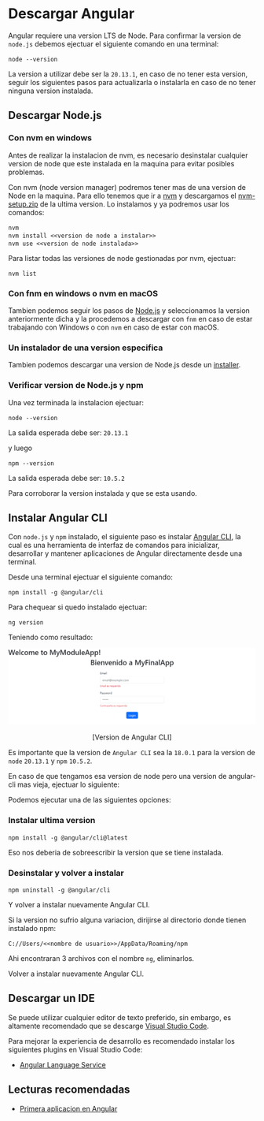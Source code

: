 # Descargar Angular

Angular requiere una version LTS de Node. Para confirmar la version de `node.js` debemos ejectuar el siguiente comando en una terminal:

```CMD
node --version
```

La version a utilizar debe ser la `20.13.1`, en caso de no tener esta version, seguir los siguientes pasos para actualizarla o instalarla en caso de no tener ninguna version instalada.

## Descargar Node.js

### Con nvm en windows

Antes de realizar la instalacion de nvm, es necesario desinstalar cualquier version de node que este instalada en la maquina para evitar posibles problemas.

Con nvm (node version manager) podremos tener mas de una version de Node en la maquina. Para ello tenemos que ir a [nvm](https://github.com/coreybutler/nvm-windows?tab=readme-ov-file) y descargamos el [nvm-setup.zip](https://github.com/coreybutler/nvm-windows/releases) de la ultima version. Lo instalamos y ya podremos usar los comandos:

```CMD
nvm
nvm install <<version de node a instalar>>
nvm use <<version de node instalada>>
```

Para listar todas las versiones de node gestionadas por nvm, ejectuar:

```CMD
nvm list
```

### Con fnm en windows o nvm en macOS

Tambien podemos seguir los pasos de [Node.js](https://nodejs.org/en/download/package-manager) y seleccionamos la version anteriormente dicha y la procedemos a descargar con `fnm` en caso de estar trabajando con Windows o con `nvm` en caso de estar con macOS.

### Un instalador de una version especifica

Tambien podemos descargar una version de Node.js desde un [installer](https://nodejs.org/en/download/prebuilt-installer).

### Verificar version de Node.js y npm

Una vez terminada la instalacion ejectuar:

```CMD
node --version
```

La salida esperada debe ser: `20.13.1`

y luego

```CMD
npm --version
```

La salida esperada debe ser: `10.5.2`

Para corroborar la version instalada y que se esta usando.

## Instalar Angular CLI

Con `node.js` y `npm` instalado, el siguiente paso es instalar [Angular CLI](https://v17.angular.io/cli), la cual es una herramienta de interfaz de comandos para inicializar, desarrollar y mantener aplicaciones de Angular directamente desde una terminal.

Desde una terminal ejectuar el siguiente comando:

```CMD
npm install -g @angular/cli
```

Para chequear si quedo instalado ejectuar:

```CMD
ng version
```

Teniendo como resultado:

<p align="center">
<img src="./images/image-13.png"/>
</p>
<p align="center">
[Version de Angular CLI]
</p>

Es importante que la version de `Angular CLI` sea la `18.0.1` para la version de `node` `20.13.1` y `npm` `10.5.2`.

En caso de que tengamos esa version de node pero una version de angular-cli mas vieja, ejectuar lo siguiente:

Podemos ejecutar una de las siguientes opciones:

### Instalar ultima version

```CMD
npm install -g @angular/cli@latest
```

Eso nos deberia de sobreescribir la version que se tiene instalada.

### Desinstalar y volver a instalar

```CMD
npm uninstall -g @angular/cli
```

Y volver a instalar nuevamente Angular CLI.

Si la version no sufrio alguna variacion, dirijirse al directorio donde tienen instalado npm:

```CMD
C://Users/<<nombre de usuario>>/AppData/Roaming/npm
```

Ahi encontraran 3 archivos con el nombre `ng`, eliminarlos.

Volver a instalar nuevamente Angular CLI.

## Descargar un IDE

Se puede utilizar cualquier editor de texto preferido, sin embargo, es altamente recomendado que se descarge [Visual Studio Code](https://code.visualstudio.com/).

Para mejorar la experiencia de desarrollo es recomendado instalar los siguientes plugins en Visual Studio Code:

- [Angular Language Service](https://marketplace.visualstudio.com/items?itemName=Angular.ng-template)

## Lecturas recomendadas

- [Primera aplicacion en Angular](https://v17.angular.io/tutorial/first-app)
